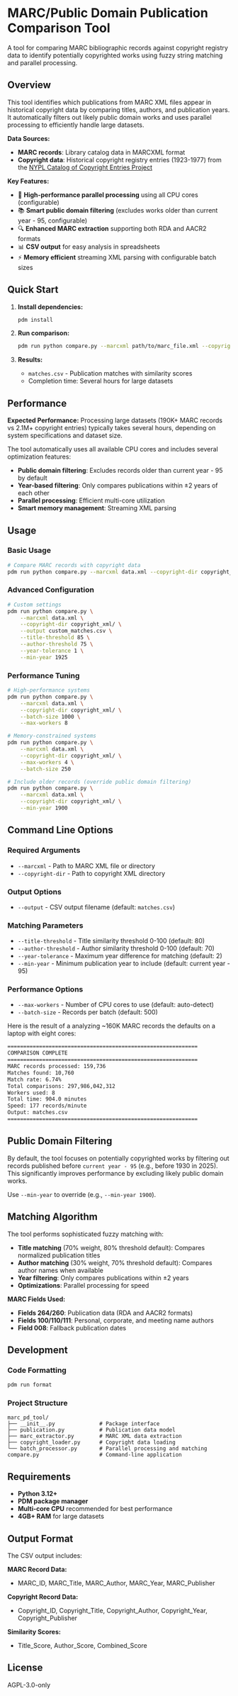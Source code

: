 # MARC/Public Domain Publication Comparison Tool

A tool for comparing MARC bibliographic records against copyright registry data to identify potentially copyrighted works using fuzzy string matching and parallel processing.

## Overview

This tool identifies which publications from MARC XML files appear in historical copyright data by comparing titles, authors, and publication years. It automatically filters out likely public domain works and uses parallel processing to efficiently handle large datasets.

**Data Sources:**
- **MARC records**: Library catalog data in MARCXML format
- **Copyright data**: Historical copyright registry entries (1923-1977) from the [NYPL Catalog of Copyright Entries Project](https://github.com/NYPL/catalog_of_copyright_entries_project)

**Key Features:**
- 🚀 **High-performance parallel processing** using all CPU cores (configurable)
- 📚 **Smart public domain filtering** (excludes works older than current year - 95, configurable)
- 🔍 **Enhanced MARC extraction** supporting both RDA and AACR2 formats
- 📊 **CSV output** for easy analysis in spreadsheets
- ⚡ **Memory efficient** streaming XML parsing with configurable batch sizes

## Quick Start

1. **Install dependencies:**
   ```bash
   pdm install
   ```

2. **Run comparison:**
   ```bash
   pdm run python compare.py --marcxml path/to/marc_file.xml --copyright-dir path/to/copyright_xml/
   ```

3. **Results:**
   - `matches.csv` - Publication matches with similarity scores
   - Completion time: Several hours for large datasets

## Performance

**Expected Performance:**
Processing large datasets (190K+ MARC records vs 2.1M+ copyright entries) typically takes several hours, depending on system specifications and dataset size.

The tool automatically uses all available CPU cores and includes several optimization features:
- **Public domain filtering**: Excludes records older than current year - 95 by default
- **Year-based filtering**: Only compares publications within ±2 years of each other
- **Parallel processing**: Efficient multi-core utilization
- **Smart memory management**: Streaming XML parsing

## Usage

### Basic Usage
```bash
# Compare MARC records with copyright data
pdm run python compare.py --marcxml data.xml --copyright-dir copyright_xml/
```

### Advanced Configuration
```bash
# Custom settings
pdm run python compare.py \
    --marcxml data.xml \
    --copyright-dir copyright_xml/ \
    --output custom_matches.csv \
    --title-threshold 85 \
    --author-threshold 75 \
    --year-tolerance 1 \
    --min-year 1925
```

### Performance Tuning
```bash
# High-performance systems
pdm run python compare.py \
    --marcxml data.xml \
    --copyright-dir copyright_xml/ \
    --batch-size 1000 \
    --max-workers 8

# Memory-constrained systems  
pdm run python compare.py \
    --marcxml data.xml \
    --copyright-dir copyright_xml/ \
    --max-workers 4 \
    --batch-size 250

# Include older records (override public domain filtering)
pdm run python compare.py \
    --marcxml data.xml \
    --copyright-dir copyright_xml/ \
    --min-year 1900
```

## Command Line Options

### Required Arguments
- `--marcxml` - Path to MARC XML file or directory
- `--copyright-dir` - Path to copyright XML directory

### Output Options
- `--output` - CSV output filename (default: `matches.csv`)

### Matching Parameters
- `--title-threshold` - Title similarity threshold 0-100 (default: 80)
- `--author-threshold` - Author similarity threshold 0-100 (default: 70)
- `--year-tolerance` - Maximum year difference for matching (default: 2)
- `--min-year` - Minimum publication year to include (default: current year - 95)

### Performance Options
- `--max-workers` - Number of CPU cores to use (default: auto-detect)
- `--batch-size` - Records per batch (default: 500)

Here is the result of a analyzing ~160K MARC records the defaults on a laptop with eight cores:

```bash
============================================================
COMPARISON COMPLETE
============================================================
MARC records processed: 159,736
Matches found: 10,760
Match rate: 6.74%
Total comparisons: 297,986,042,312
Workers used: 8
Total time: 904.0 minutes
Speed: 177 records/minute
Output: matches.csv
============================================================
```

## Public Domain Filtering

By default, the tool focuses on potentially copyrighted works by filtering out records published before `current year - 95` (e.g., before 1930 in 2025). This significantly improves performance by excluding likely public domain works.

Use `--min-year` to override (e.g., `--min-year 1900`).

## Matching Algorithm

The tool performs sophisticated fuzzy matching with:

- **Title matching** (70% weight, 80% threshold default): Compares normalized publication titles
- **Author matching** (30% weight, 70% threshold default): Compares author names when available  
- **Year filtering**: Only compares publications within ±2 years
- **Optimizations**: Parallel processing for speed

**MARC Fields Used:**
- **Fields 264/260**: Publication data (RDA and AACR2 formats)
- **Fields 100/110/111**: Personal, corporate, and meeting name authors
- **Field 008**: Fallback publication dates

## Development

### Code Formatting
```bash
pdm run format
```

### Project Structure
```
marc_pd_tool/
├── __init__.py              # Package interface
├── publication.py           # Publication data model
├── marc_extractor.py        # MARC XML data extraction
├── copyright_loader.py      # Copyright data loading
└── batch_processor.py       # Parallel processing and matching
compare.py                   # Command-line application
```

## Requirements

- **Python 3.12+**
- **PDM package manager**
- **Multi-core CPU** recommended for best performance
- **4GB+ RAM** for large datasets

## Output Format

The CSV output includes:

**MARC Record Data:**
- MARC_ID, MARC_Title, MARC_Author, MARC_Year, MARC_Publisher

**Copyright Record Data:**  
- Copyright_ID, Copyright_Title, Copyright_Author, Copyright_Year, Copyright_Publisher

**Similarity Scores:**
- Title_Score, Author_Score, Combined_Score


## License

AGPL-3.0-only
